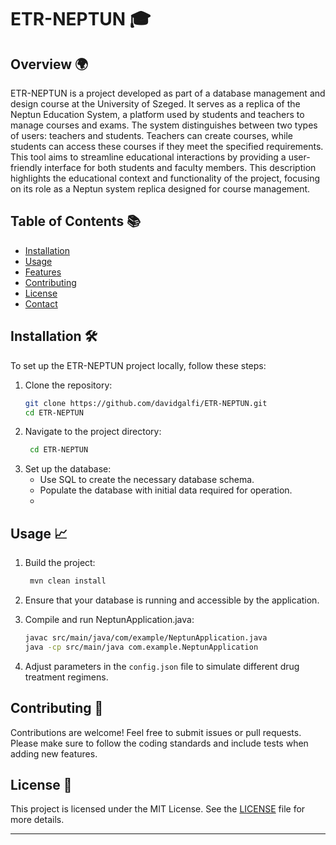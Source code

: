 # ETR-NEPTUN 🎓

## Overview 🌍
ETR-NEPTUN is a project developed as part of a database management and design course at the University of Szeged. It serves as a replica of the Neptun Education System, a platform used by students and teachers to manage courses and exams. The system distinguishes between two types of users: teachers and students. Teachers can create courses, while students can access these courses if they meet the specified requirements. This tool aims to streamline educational interactions by providing a user-friendly interface for both students and faculty members. This description highlights the educational context and functionality of the project, focusing on its role as a Neptun system replica designed for course management.

## Table of Contents 📚
- [Installation](#installation)
- [Usage](#usage)
- [Features](#features)
- [Contributing](#contributing)
- [License](#license)
- [Contact](#contact)

## Installation 🛠️

To set up the ETR-NEPTUN project locally, follow these steps:

1. Clone the repository:
   ```bash
   git clone https://github.com/davidgalfi/ETR-NEPTUN.git
   cd ETR-NEPTUN
2. Navigate to the project directory:
   ```bash
    cd ETR-NEPTUN
    ```
3. Set up the database:
   - Use SQL to create the necessary database schema.
   - Populate the database with initial data required for operation.
   - 
## Usage 📈

1. Build the project:
   
   ```bash
    mvn clean install
    ```
2. Ensure that your database is running and accessible by the application.  

3. Compile and run NeptunApplication.java:

    ```bash
    javac src/main/java/com/example/NeptunApplication.java
    java -cp src/main/java com.example.NeptunApplication
    ```

3. Adjust parameters in the `config.json` file to simulate different drug treatment regimens.

## Contributing 🤝

Contributions are welcome! Feel free to submit issues or pull requests. Please make sure to follow the coding standards and include tests when adding new features.

## License 📄

This project is licensed under the MIT License. See the [LICENSE](./LICENSE) file for more details.

---
 
